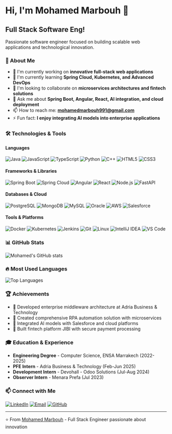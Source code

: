 # Hi, I'm Mohamed Marbouh 👋

## Full Stack Software Eng!
Passionate software engineer focused on building scalable web applications and technological innovation.

### 🚀 About Me
- 🔭 I'm currently working on **innovative full-stack web applications**
- 🌱 I'm currently learning **Spring Cloud, Kubernetes, and Advanced DevOps**
- 👯 I'm looking to collaborate on **microservices architectures and fintech solutions**
- 💬 Ask me about **Spring Boot, Angular, React, AI integration, and cloud deployment**
- 📫 How to reach me: **mohamedmarbouh991@gmail.com**
- ⚡ Fun fact: **I enjoy integrating AI models into enterprise applications**

### 🛠️ Technologies & Tools

#### Languages
![Java](https://img.shields.io/badge/-Java-007396?style=flat&logo=java&logoColor=white)
![JavaScript](https://img.shields.io/badge/-JavaScript-F7DF1E?style=flat&logo=javascript&logoColor=black)
![TypeScript](https://img.shields.io/badge/-TypeScript-3178C6?style=flat&logo=typescript&logoColor=white)
![Python](https://img.shields.io/badge/-Python-3776AB?style=flat&logo=python&logoColor=white)
![C++](https://img.shields.io/badge/-C++-00599C?style=flat&logo=c%2B%2B&logoColor=white)
![HTML5](https://img.shields.io/badge/-HTML5-E34F26?style=flat&logo=html5&logoColor=white)
![CSS3](https://img.shields.io/badge/-CSS3-1572B6?style=flat&logo=css3&logoColor=white)

#### Frameworks & Libraries
![Spring Boot](https://img.shields.io/badge/-Spring%20Boot-6DB33F?style=flat&logo=spring&logoColor=white)
![Spring Cloud](https://img.shields.io/badge/-Spring%20Cloud-6DB33F?style=flat&logo=spring&logoColor=white)
![Angular](https://img.shields.io/badge/-Angular-DD0031?style=flat&logo=angular&logoColor=white)
![React](https://img.shields.io/badge/-React-61DAFB?style=flat&logo=react&logoColor=black)
![Node.js](https://img.shields.io/badge/-Node.js-339933?style=flat&logo=node.js&logoColor=white)
![FastAPI](https://img.shields.io/badge/-FastAPI-009688?style=flat&logo=fastapi&logoColor=white)

#### Databases & Cloud
![PostgreSQL](https://img.shields.io/badge/-PostgreSQL-336791?style=flat&logo=postgresql&logoColor=white)
![MongoDB](https://img.shields.io/badge/-MongoDB-47A248?style=flat&logo=mongodb&logoColor=white)
![MySQL](https://img.shields.io/badge/-MySQL-4479A1?style=flat&logo=mysql&logoColor=white)
![Oracle](https://img.shields.io/badge/-Oracle-F80000?style=flat&logo=oracle&logoColor=white)
![AWS](https://img.shields.io/badge/-AWS-232F3E?style=flat&logo=amazon-aws&logoColor=white)
![Salesforce](https://img.shields.io/badge/-Salesforce-00A1E0?style=flat&logo=salesforce&logoColor=white)

#### Tools & Platforms
![Docker](https://img.shields.io/badge/-Docker-2496ED?style=flat&logo=docker&logoColor=white)
![Kubernetes](https://img.shields.io/badge/-Kubernetes-326CE5?style=flat&logo=kubernetes&logoColor=white)
![Jenkins](https://img.shields.io/badge/-Jenkins-D24939?style=flat&logo=jenkins&logoColor=white)
![Git](https://img.shields.io/badge/-Git-F05032?style=flat&logo=git&logoColor=white)
![Linux](https://img.shields.io/badge/-Linux-FCC624?style=flat&logo=linux&logoColor=black)
![IntelliJ IDEA](https://img.shields.io/badge/-IntelliJ%20IDEA-000000?style=flat&logo=intellij-idea&logoColor=white)
![VS Code](https://img.shields.io/badge/-VS%20Code-007ACC?style=flat&logo=visual-studio-code&logoColor=white)

### 📊 GitHub Stats

![Mohamed's GitHub stats](https://github-readme-stats.vercel.app/api?username=GithubMarbouh&show_icons=true&theme=dark)

### 🔥 Most Used Languages

![Top Languages](https://github-readme-stats.vercel.app/api/top-langs/?username=GithubMarbouh&layout=compact&theme=dark)


### 🏆 Achievements
- 🥇 Developed enterprise middleware architecture at Adria Business & Technology
- 🤖 Created comprehensive RPA automation solution with microservices
- 🧠 Integrated AI models with Salesforce and cloud platforms
- 💼 Built fintech platform JIBI with secure payment processing

### 🎓 Education & Experience
- **Engineering Degree** - Computer Science, ENSA Marrakech (2022-2025)
- **PFE Intern** - Adria Business & Technology (Feb-Jun 2025)
- **Development Intern** - Devohall - Odoo Solutions (Jul-Aug 2024)
- **Observer Intern** - Menara Prefa (Jul 2023)

### 📫 Connect with Me

[![LinkedIn](https://img.shields.io/badge/-LinkedIn-0077B5?style=flat&logo=linkedin&logoColor=white)](https://linkedin.com/in/Mohamed-Marbouh)
[![Email](https://img.shields.io/badge/-Email-D14836?style=flat&logo=gmail&logoColor=white)](mailto:mohamedmarbouh991@gmail.com)
[![GitHub](https://img.shields.io/badge/-GitHub-181717?style=flat&logo=github&logoColor=white)](https://github.com/GithubMarbouh)

---

⭐️ From [Mohamed Marbouh](https://github.com/GithubMarbouh) - Full Stack Engineer passionate about innovation
